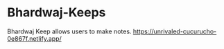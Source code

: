 # Bhardwaj-Keeps
Bhardwaj Keep allows users to make notes.
https://unrivaled-cucurucho-0e867f.netlify.app/
